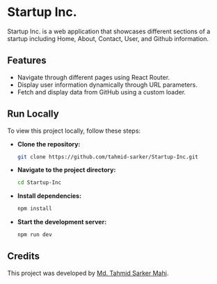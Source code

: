 # Startup Inc.

Startup Inc. is a web application that showcases different sections of a startup including Home, About, Contact, User, and Github information.

## Features

- Navigate through different pages using React Router.
- Display user information dynamically through URL parameters.
- Fetch and display data from GitHub using a custom loader.

## Run Locally

To view this project locally, follow these steps:

- **Clone the repository:**

    ```bash
    git clone https://github.com/tahmid-sarker/Startup-Inc.git
    ```

- **Navigate to the project directory:**

    ```bash
    cd Startup-Inc
    ```

- **Install dependencies:**

    ```bash
    npm install
    ```

- **Start the development server:**

    ```bash
    npm run dev
    ```

## Credits

This project was developed by [Md. Tahmid Sarker Mahi](https://tahmid-sarker.github.io).
